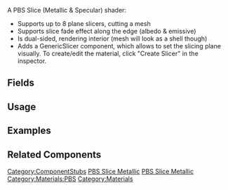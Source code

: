 <languages></languages> <translate>

A PBS Slice (Metallic & Specular) shader:

-   Supports up to 8 plane slicers, cutting a mesh
-   Supports slice fade effect along the edge (albedo & emissive)
-   Is dual-sided, rendering interior (mesh will look as a shell though)
-   Adds a GenericSlicer component, which allows to set the slicing
    plane visually. To create/edit the material, click "Create Slicer"
    in the inspector.

## Fields

## Usage

## Examples

## Related Components

</translate>

[Category:ComponentStubs](Category:ComponentStubs "wikilink") [PBS Slice
Metallic](Category:Components{{#translation:}} "wikilink") [PBS Slice
Metallic](Category:Components:Assets:Materials:PBS{{#translation:}} "wikilink")
[Category:Materials:PBS](Category:Materials:PBS "wikilink")
[Category:Materials](Category:Materials "wikilink")